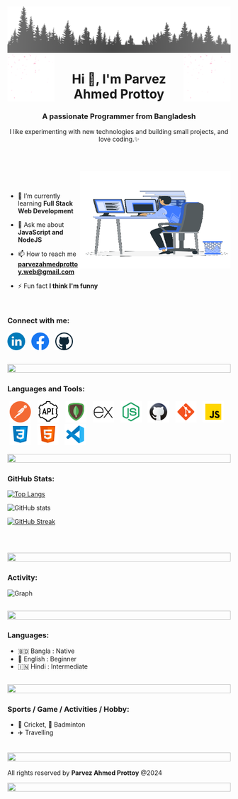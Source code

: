 ![logo](./assets/forest.png)
<img align="left" src="./assets/gift.gif" width="21%" style="display:inline;"><img align="right" src="./assets/gift.gif" width="21%" style="display:inline;">

<h1 align="center">Hi 👋, I'm Parvez Ahmed Prottoy</h1>
<h3 align="center">A passionate Programmer from Bangladesh</h3>
<p align="center">I like experimenting with new technologies and building small projects, and love coding.✨</p>

<br><br>

<img align="right" alt="Coding" width="340" height="220" src="./assets/coding.gif">
<br><br>

<!-- - 🔭 I’m currently working on **UA IT(JKH IT)** -->

- 🌱 I’m currently learning **Full Stack Web Development**

- 💬 Ask me about **JavaScript and NodeJS**

- 📫 How to reach me **parvezahmedprottoy.web@gmail.com**

- ⚡ Fun fact **I think I'm funny**

<br>

<h3 align="left">Connect with me:</h3>
<p align="left">
<a style="margin-right:10px" href="https://www.linkedin.com/in/parvez-ahmed-prottoy-094048272/" target="blank"><img align="center" src="./assets/linkedin.png" alt="parvez-ahmed-prottoy" width="40" /></a>
<a style="margin-right:10px" href="https://www.facebook.com/profile.php?id=100091923693667" target="blank"><img align="center" src="./assets/facebook.png" alt="parvez-ahmed-prottoy" width="40" /></a>
<a href="https://github.com/parvez-ahmed-prottoy-web" target="blank"><img align="center" src="./assets/social.png" alt="supun.nanayakkaraii" width="40" /></a>
</p>
<br>

<img src="https://i.imgur.com/dBaSKWF.gif" height="20" width="100%">

<h3 align="left">Languages and Tools:</h3>

<div align="left">
<img alt="postman" title="postman" hspace="5" src="./assets/skills/icons8-postman-is-the-only-complete-api-development-environment-48.png" />
<img alt="rest-api" title="rest-api" hspace="5" src="./assets/skills/icons8-rest-api-50.png" />
<img alt="mongodb" title="mongodb" hspace="5" src="./assets/skills/icons8-mongodb-48.png" />
<img alt="express" title="expressjs" hspace="5" src="./assets/skills/icons8-express-js-48.png" />
<img alt="nodejs" title="nodejs" hspace="5" src="./assets/skills/icons8-nodejs-48 (1).png" />
<img alt="github" title="github" hspace="5" src="./assets/skills/icons8-github-48.png" />
<img alt="git" title="git" hspace="5" src="./assets/skills/icons8-git-48.png" />
<img alt="javaScript" title="javaScript" hspace="5" src="./assets/skills/icons8-js-48.png" />
<img alt="css3" title="css3" hspace="5" src="./assets/skills/icons8-css-48.png" />
<img alt="html5" title="html" hspace="5" src="./assets/skills/icons8-html-48.png" />
<img alt="visual-studio-code" title="visual" hspace="5" src="./assets/skills/icons8-visual-studio-code-2019-48.png" />
</div>

<br/>

<img src="https://i.imgur.com/dBaSKWF.gif" height="20" width="100%">

<h3 align="left">GitHub Stats:</h3>
<div align="left">

[![Top Langs](https://github-readme-stats.vercel.app/api/top-langs/?username=parvez-prottoy)](https://github.com/anuraghazra/github-readme-stats)

![GitHub stats](https://github-readme-stats.vercel.app/api?username=parvez-prottoy-web&theme=midnight-purple&show_icons=true&show=reviews,prs_merged,prs_merged_percentage&hide=contribs,issues)

[![GitHub Streak](https://streak-stats.demolab.com/?user=parvez-prottoy-web&theme=midnight-purple)](https://git.io/streak-stats)

</div>

<br><br>

<img src="https://i.imgur.com/dBaSKWF.gif" height="20" width="100%">

<h3 align="left">Activity:</h3>

![Graph](https://github-readme-activity-graph.vercel.app/graph?username=parvez-ahmed-prottoy-web&custom_title=Supun's%20GitHub%20Activity%20Graph&bg_color=0D1117&color=7F3FBF&line=7F3FBF&point=7F3FBF&area_color=FFFFFF&title_color=FFFFFF&area=true)
<br><br>

<img src="https://i.imgur.com/dBaSKWF.gif" height="20" width="100%">

<h3 align="left">Languages:</h3>

- 🇧🇩 Bangla : Native
- 🏴󠁧󠁢󠁥󠁮󠁧󠁿 English : Beginner
- 🇮🇳 Hindi : Intermediate
  <br><br>

<img src="https://i.imgur.com/dBaSKWF.gif" height="20" width="100%">

<h3 align="left">Sports / Game / Activities / Hobby:</h3>

- 🏏 Cricket, 🏸 Badminton
- ✈️ Travelling
  <br><br>

<img src="https://i.imgur.com/dBaSKWF.gif" height="20" width="100%">

All rights reserved by **Parvez Ahmed Prottoy** @2024

<img src="https://i.imgur.com/dBaSKWF.gif" height="20" width="100%">
